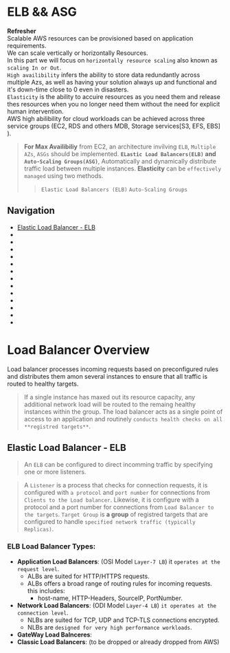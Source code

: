 # ELB && ASG

**Refresher**</br>
Scalable AWS resources can be provisioned based on application requirements.</br>
We can scale vertically or horizontally Resources.</br>
In this part we will focus on `horizontally resource scaling` also known as `scaling In or Out`.</br>
`High availibility` infers the ability to store data redundantly across multiple Azs, as well as having your solution always up and functional and it's down-time close to 0 even in disasters.<br>
`Elasticity` is the ability to accuire resources as you need them and release thes resources when you no longer need them without the need for explicit human intervention.</br>
AWS high abilibility for cloud workloads can be achieved across three service groups (EC2, RDS and others MDB, Storage services[S3, EFS, EBS] ).</br>
>**For Max Availibiliy** from EC2, an architecture invilving `ELB`, `Multiple AZs`, `ASGs` should be implemented.
>**`ELastic Load Balancers(ELB)` and `Auto-Scaling Groups(ASG)`**, Automatically and dynamically distribute traffic load between multiple instances.
>**Elasticity** can be `effectively managed` using two methods.
>>`Elastic Load Balancers (ELB)`
>>`Auto-Scaling Groups`

## Navigation
- [Elastic Load Balancer - ELB](#Elastic-Load-Balancer---ELB)
- [](#)
- [](#)
- [](#)
- [](#)
- [](#)
- [](#)
- [](#)
- [](#)
- [](#)
- [](#)
- [](#)
- [](#)
- [](#)

# Load Balancer Overview
Load balancer processes incoming requests based on preconfigured rules and distributes them amon several instances to ensure that all traffic is routed to healthy targets.
>If a single instance has maxed out its resource capacity, any additional network load will be routed to the remaing healthy instances within the group.
>The load balancer acts as a single point of access to an application and routinely `conducts health checks on all **registred targets**`.

## Elastic Load Balancer - ELB
> An `ELB` can be configured to direct incomming traffic by specifying one or more listeners.

> A `Listener` is a process that checks for connection requests, it is configured with `a protocol` and `port number` for connections from `Clients to the Load balancer`. Likewise, it is configure with a protocol and a port number for connections from `Load Balancer to the targets`.
> `Target Group` is **a group** of registred targets that are configured to handle `specified network traffic (typically Replicas)`.
### ELB Load Balancer Types:
- **Application Load Balancers**: (OSI Model `Layer-7 LB`) it `operates at the request level`.
  - ALBs are suited for HTTP/HTTPS requests.
  - ALBs offers a broad range of routing rules for incoming requests. this includes:
    - host-name, HTTP-Headers, SourceIP, PortNumber.
- **Network Load Balancers**: (ODI Model `Layer-4 LB`) `it operates at the connection level`.
  - NLBs are suited for TCP, UDP and TCP-TLS connections encrypted.
  - NLBs are `designed for very high performance workloads`.
- **GateWay Load Balnceres**:
- **Classic Load Balancers**: (to be dropped or already dropped from AWS)
